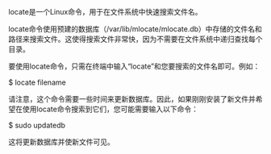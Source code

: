 locate是一个Linux命令，用于在文件系统中快速搜索文件名。

locate命令使用预建的数据库（/var/lib/mlocate/mlocate.db）中存储的文件名和路径来搜索文件。这使得搜索文件非常快，因为不需要在文件系统中递归查找每个目录。

要使用locate命令，只需在终端中输入“locate”和您要搜索的文件名即可。例如：

$ locate filename

请注意，这个命令需要一些时间来更新数据库。因此，如果刚刚安装了新文件并希望在使用locate命令搜索到它们，您可能需要输入以下命令：

$ sudo updatedb

这将更新数据库并使新文件可见。